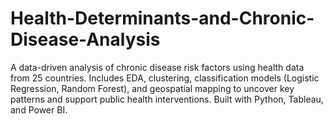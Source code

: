 # Health-Determinants-and-Chronic-Disease-Analysis
A data-driven analysis of chronic disease risk factors using health data from 25 countries. Includes EDA, clustering, classification models (Logistic Regression, Random Forest), and geospatial mapping to uncover key patterns and support public health interventions. Built with Python, Tableau, and Power BI.
